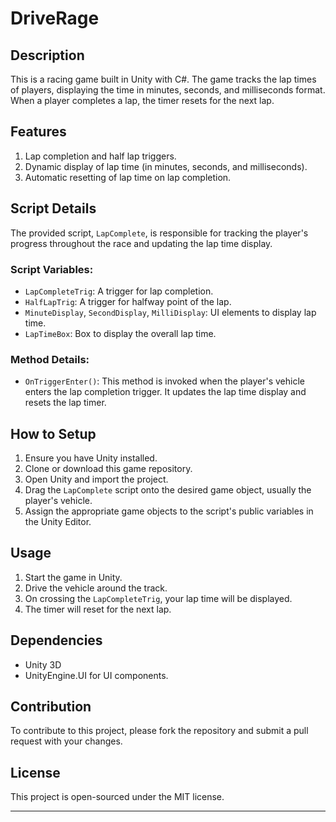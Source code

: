 # DriveRage



## **Description**
This is a racing game built in Unity with C#. The game tracks the lap times of players, displaying the time in minutes, seconds, and milliseconds format. When a player completes a lap, the timer resets for the next lap.

## **Features**
1. Lap completion and half lap triggers.
2. Dynamic display of lap time (in minutes, seconds, and milliseconds).
3. Automatic resetting of lap time on lap completion.

## **Script Details**
The provided script, `LapComplete`, is responsible for tracking the player's progress throughout the race and updating the lap time display.

### **Script Variables:**
- `LapCompleteTrig`: A trigger for lap completion.
- `HalfLapTrig`: A trigger for halfway point of the lap.
- `MinuteDisplay`, `SecondDisplay`, `MilliDisplay`: UI elements to display lap time.
- `LapTimeBox`: Box to display the overall lap time.

### **Method Details:**
- `OnTriggerEnter()`: This method is invoked when the player's vehicle enters the lap completion trigger. It updates the lap time display and resets the lap timer.

## **How to Setup**
1. Ensure you have Unity installed.
2. Clone or download this game repository.
3. Open Unity and import the project.
4. Drag the `LapComplete` script onto the desired game object, usually the player's vehicle.
5. Assign the appropriate game objects to the script's public variables in the Unity Editor.

## **Usage**
1. Start the game in Unity.
2. Drive the vehicle around the track.
3. On crossing the `LapCompleteTrig`, your lap time will be displayed.
4. The timer will reset for the next lap.

## **Dependencies**
- Unity 3D
- UnityEngine.UI for UI components.

## **Contribution**
To contribute to this project, please fork the repository and submit a pull request with your changes.

## **License**
This project is open-sourced under the MIT license.



---

